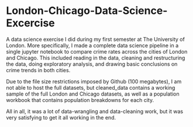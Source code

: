 # London-Chicago-Data-Science-Excercise

A data science exercise I did during my first semester at The University of London. More specifically, I made a complete data science pipeline in a single jupyter notebook to compare crime rates across the cities of London and Chicago. This included reading in the data, cleaning and restructuring the data, doing exploratory analysis, and drawing basic conclusions on crime trends in both cities. 


Due to the file size restrictions imposed by Github (100 megabytes), I am not able to host the full datasets, but cleaned_data contains a working sample of the full London and Chicago datasets, as well as a population workbook that contains population breakdowns for each city.


All in all, it was a lot of data-wrangling and data-cleaning work, but it was very satisfying to get it all working in the end.

